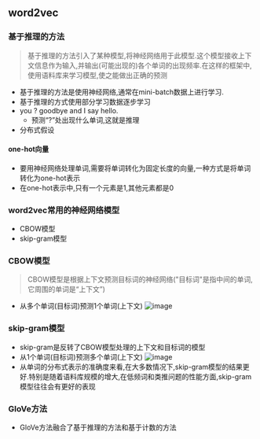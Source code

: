 ## word2vec
### 基于推理的方法
> 基于推理的方法引入了某种模型,将神经网络用于此模型.这个模型接收上下文信息作为输入,并输出(可能出现的)各个单词的出现频率.在这样的框架中,使用语料库来学习模型,使之能做出正确的预测
* 基于推理的方法是使用神经网络,通常在mini-batch数据上进行学习.
* 基于推理的方式使用部分学习数据逐步学习
* you ? goodbye and I say hello.
  * 预测“?”处出现什么单词,这就是推理 
* 分布式假设
#### one-hot向量
* 要用神经网络处理单词,需要将单词转化为固定长度的向量,一种方式是将单词转化为one-hot表示
* 在one-hot表示中,只有一个元素是1,其他元素都是0
### word2vec常用的神经网络模型
* CBOW模型
* skip-gram模型
### CBOW模型
> CBOW模型是根据上下文预测目标词的神经网络("目标词"是指中间的单词,它周围的单词是“上下文”)
* 从多个单词(目标词)预测1个单词(上下文)
![image](https://user-images.githubusercontent.com/13389058/155828334-cea5907c-f443-4877-84d2-8e87dce3192d.png)
### skip-gram模型
* skip-gram是反转了CBOW模型处理的上下文和目标词的模型
* 从1个单词(目标词)预测多个单词(上下文)
![image](https://user-images.githubusercontent.com/13389058/155828433-39f4c23d-adce-4ac6-a49b-83306d13d611.png)
* 从单词的分布式表示的准确度来看,在大多数情况下,skip-gram模型的结果更好.特别是随着语料库规模的增大,在低频词和类推问题的性能方面,skip-gram模型往往会有更好的表现
### GloVe方法
* GloVe方法融合了基于推理的方法和基于计数的方法
